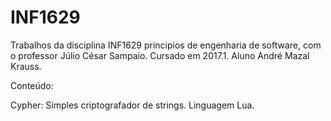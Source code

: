 # INF1629

Trabalhos da disciplina INF1629 principios de engenharia de software, com o professor Júlio César Sampaio. Cursado em 2017.1.
Aluno André Mazal Krauss.

Conteúdo: 

Cypher: Simples criptografador de strings. Linguagem Lua.
